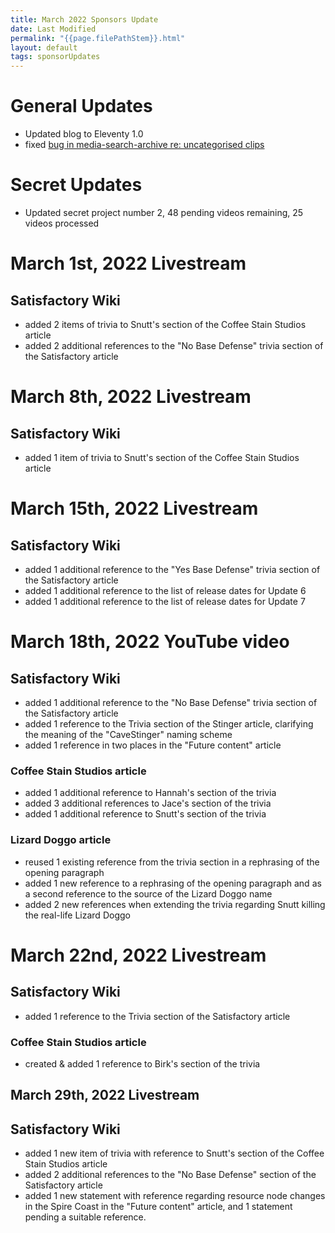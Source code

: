 ```yaml
---
title: March 2022 Sponsors Update
date: Last Modified
permalink: "{{page.filePathStem}}.html"
layout: default
tags: sponsorUpdates
---
```

# General Updates
- Updated blog to Eleventy 1.0
- fixed [bug in media-search-archive re: uncategorised clips](https://github.com/Satisfactory-Clips-Archive/Media-Search-Archive/issues/19)

# Secret Updates
- Updated secret project number 2, 48 pending videos remaining, 25 videos processed

# March 1st, 2022 Livestream

## Satisfactory Wiki
- added 2 items of trivia to Snutt's section of the Coffee Stain Studios article
- added 2 additional references to the "No Base Defense" trivia section of the Satisfactory article

# March 8th, 2022 Livestream

## Satisfactory Wiki
- added 1 item of trivia to Snutt's section of the Coffee Stain Studios article

# March 15th, 2022 Livestream

## Satisfactory Wiki
- added 1 additional reference to the "Yes Base Defense" trivia section of the Satisfactory article
- added 1 additional reference to the list of release dates for Update 6
- added 1 additional reference to the list of release dates for Update 7

# March 18th, 2022 YouTube video

## Satisfactory Wiki
- added 1 additional reference to the "No Base Defense" trivia section of the Satisfactory article
- added 1 reference to the Trivia section of the Stinger article, clarifying the meaning of the "CaveStinger" naming scheme
- added 1 reference in two places in the "Future content" article

### Coffee Stain Studios article
- added 1 additional reference to Hannah's section of the trivia
- added 3 additional references to Jace's section of the trivia
- added 1 additional reference to Snutt's section of the trivia

### Lizard Doggo article
- reused 1 existing reference from the trivia section in a rephrasing of the opening paragraph
- added 1 new reference to a rephrasing of the opening paragraph and as a second reference to the source of the Lizard Doggo name
- added 2 new references when extending the trivia regarding Snutt killing the real-life Lizard Doggo

# March 22nd, 2022 Livestream

## Satisfactory Wiki
- added 1 reference to the Trivia section of the Satisfactory article

### Coffee Stain Studios article
- created & added 1 reference to Birk's section of the trivia

## March 29th, 2022 Livestream

## Satisfactory Wiki
- added 1 new item of trivia with reference to Snutt's section of the Coffee Stain Studios article
- added 2 additional references to the "No Base Defense" section of the Satisfactory article
- added 1 new statement with reference regarding resource node changes in the Spire Coast in the "Future content" article, and 1 statement pending a suitable reference.
